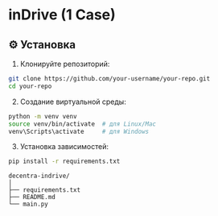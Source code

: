 # inDrive (1 Case)

## ⚙️ Установка

1. Клонируйте репозиторий:
```bash
git clone https://github.com/your-username/your-repo.git
cd your-repo
```

2. Создание виртуальной среды:
```bash
python -m venv venv
source venv/bin/activate  # для Linux/Mac
venv\Scripts\activate     # для Windows
```

3. Установка зависимостей:
```bash
pip install -r requirements.txt
```

~~~
decentra-indrive/
│
├── requirements.txt
├── README.md
└── main.py
~~~
